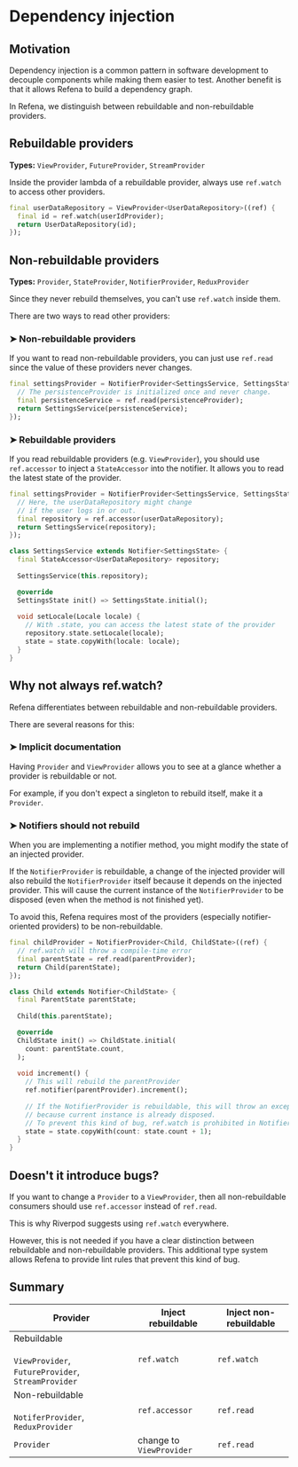 # Dependency injection

## Motivation

Dependency injection is a common pattern in software development to decouple components while
making them easier to test. Another benefit is that it allows Refena to build a dependency graph.

In Refena, we distinguish between rebuildable and non-rebuildable providers.

## Rebuildable providers

**Types:**
`ViewProvider`, `FutureProvider`, `StreamProvider`

Inside the provider lambda of a rebuildable provider,
always use `ref.watch` to access other providers.

```dart
final userDataRepository = ViewProvider<UserDataRepository>((ref) {
  final id = ref.watch(userIdProvider);
  return UserDataRepository(id);
});
```

## Non-rebuildable providers

**Types:**
`Provider`, `StateProvider`, `NotifierProvider`, `ReduxProvider`

Since they never rebuild themselves,
you can't use `ref.watch` inside them.

There are two ways to read other providers:

### ➤ Non-rebuildable providers

If you want to read non-rebuildable providers,
you can just use `ref.read` since the value of these providers never changes.

```dart
final settingsProvider = NotifierProvider<SettingsService, SettingsState>((ref) {
  // The persistenceProvider is initialized once and never change.
  final persistenceService = ref.read(persistenceProvider);
  return SettingsService(persistenceService);
});
```

### ➤ Rebuildable providers

If you read rebuildable providers (e.g. `ViewProvider`),
you should use `ref.accessor` to inject a `StateAccessor` into the notifier.
It allows you to read the latest state of the provider.

```dart
final settingsProvider = NotifierProvider<SettingsService, SettingsState>((ref) {
  // Here, the userDataRepository might change
  // if the user logs in or out.
  final repository = ref.accessor(userDataRepository);
  return SettingsService(repository);
});

class SettingsService extends Notifier<SettingsState> {
  final StateAccessor<UserDataRepository> repository;
  
  SettingsService(this.repository);

  @override
  SettingsState init() => SettingsState.initial();
  
  void setLocale(Locale locale) {
    // With .state, you can access the latest state of the provider
    repository.state.setLocale(locale);
    state = state.copyWith(locale: locale);
  }
}
```

## Why not always ref.watch?

Refena differentiates between rebuildable and non-rebuildable providers.

There are several reasons for this:

### ➤ Implicit documentation

Having `Provider` and `ViewProvider` allows you to see at a glance whether a provider is rebuildable or not.

For example, if you don't expect a singleton to rebuild itself, make it a `Provider`.

### ➤ Notifiers should not rebuild

When you are implementing a notifier method, you might modify the state of an injected provider.

If the `NotifierProvider` is rebuildable,
a change of the injected provider will also rebuild the `NotifierProvider` itself because
it depends on the injected provider.
This will cause the current instance of the `NotifierProvider` to be disposed
(even when the method is not finished yet).

To avoid this, Refena requires most of the providers (especially notifier-oriented providers) to be non-rebuildable.

```dart
final childProvider = NotifierProvider<Child, ChildState>((ref) {
  // ref.watch will throw a compile-time error
  final parentState = ref.read(parentProvider);
  return Child(parentState);
});

class Child extends Notifier<ChildState> {
  final ParentState parentState;
  
  Child(this.parentState);

  @override
  ChildState init() => ChildState.initial(
    count: parentState.count,
  );
  
  void increment() {
    // This will rebuild the parentProvider
    ref.notifier(parentProvider).increment();
    
    // If the NotifierProvider is rebuildable, this will throw an exception
    // because current instance is already disposed.
    // To prevent this kind of bug, ref.watch is prohibited in NotifierProvider.
    state = state.copyWith(count: state.count + 1);
  }
}
```

## Doesn't it introduce bugs?

If you want to change a `Provider` to a `ViewProvider`,
then all non-rebuildable consumers should use `ref.accessor` instead of `ref.read`.

This is why Riverpod suggests using `ref.watch` everywhere.

However, this is not needed if you have a clear distinction between rebuildable and non-rebuildable providers.
This additional type system allows Refena to provide lint rules that prevent this kind of bug.

## Summary

| Provider                                                              | Inject rebuildable       | Inject non-rebuildable |
|-----------------------------------------------------------------------|--------------------------|------------------------|
| Rebuildable<br><br>`ViewProvider`, `FutureProvider`, `StreamProvider` | `ref.watch`              | `ref.watch`            |
| Non-rebuildable<br><br>`NotiferProvider`, `ReduxProvider`             | `ref.accessor`           | `ref.read`             |
| `Provider`                                                            | change to `ViewProvider` | `ref.read`             |
